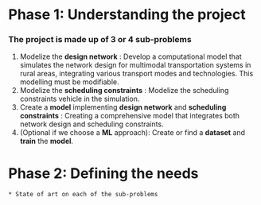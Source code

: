 # Phase 1: Understanding the project

### The project is made up of 3 or 4 sub-problems

1. Modelize the **design network** : Develop a computational model that simulates the network design for multimodal transportation systems in rural areas, integrating various transport modes and technologies. This modelling must be modifiable.
2. Modelize the **scheduling constraints** : Modelize the scheduling constraints vehicle in the simulation.
3. Create a **model** implementing **design network** and **scheduling constraints** : Creating a comprehensive model that integrates both network design and scheduling constraints.
4. (Optional if we choose a **ML** approach): Create or find a **dataset** and **train** the **model**.

# Phase 2: Defining the needs
    * State of art on each of the sub-problems
